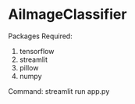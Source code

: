 # AiImageClassifier

Packages Required:
1. tensorflow
2. streamlit
3. pillow
4. numpy

Command: streamlit run app.py
